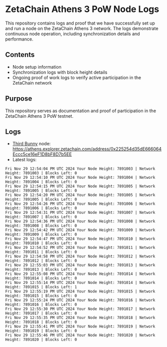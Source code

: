 # ZetaChain Athens 3 PoW Node Logs
This repository contains logs and proof that we have successfully set up and run a node on the ZetaChain Athens 3 network. The logs demonstrate continuous node operation, including synchronization details and performance.

## Contents
- Node setup information
- Synchronization logs with block height details
- Ongoing proof of work logs to verify active participation in the ZetaChain network

## Purpose
This repository serves as documentation and proof of participation in the ZetaChain Athens 3 PoW testnet.

## Logs

- [Third Bunny](https://thirdbunny.xyz/) node: https://athens.explorer.zetachain.com/address/0x225254d35dE666064Eccc5ce16eF1D8bF8D7b5EE
- Latest logs:
```
Fri Nov 29 12:54:04 PM UTC 2024 Your Node Height: 7891003 | Network Height: 7891003 | Blocks Left: 0
Fri Nov 29 12:54:10 PM UTC 2024 Your Node Height: 7891004 | Network Height: 7891004 | Blocks Left: 0
Fri Nov 29 12:54:15 PM UTC 2024 Your Node Height: 7891005 | Network Height: 7891005 | Blocks Left: 0
Fri Nov 29 12:54:20 PM UTC 2024 Your Node Height: 7891005 | Network Height: 7891005 | Blocks Left: 0
Fri Nov 29 12:54:26 PM UTC 2024 Your Node Height: 7891006 | Network Height: 7891006 | Blocks Left: 0
Fri Nov 29 12:54:31 PM UTC 2024 Your Node Height: 7891007 | Network Height: 7891007 | Blocks Left: 0
Fri Nov 29 12:54:36 PM UTC 2024 Your Node Height: 7891008 | Network Height: 7891008 | Blocks Left: 0
Fri Nov 29 12:54:42 PM UTC 2024 Your Node Height: 7891009 | Network Height: 7891009 | Blocks Left: 0
Fri Nov 29 12:54:47 PM UTC 2024 Your Node Height: 7891010 | Network Height: 7891010 | Blocks Left: 0
Fri Nov 29 12:54:52 PM UTC 2024 Your Node Height: 7891011 | Network Height: 7891011 | Blocks Left: 0
Fri Nov 29 12:54:58 PM UTC 2024 Your Node Height: 7891012 | Network Height: 7891012 | Blocks Left: 0
Fri Nov 29 12:55:03 PM UTC 2024 Your Node Height: 7891013 | Network Height: 7891013 | Blocks Left: 0
Fri Nov 29 12:55:08 PM UTC 2024 Your Node Height: 7891014 | Network Height: 7891014 | Blocks Left: 0
Fri Nov 29 12:55:14 PM UTC 2024 Your Node Height: 7891014 | Network Height: 7891015 | Blocks Left: 1
Fri Nov 29 12:55:19 PM UTC 2024 Your Node Height: 7891015 | Network Height: 7891015 | Blocks Left: 0
Fri Nov 29 12:55:24 PM UTC 2024 Your Node Height: 7891016 | Network Height: 7891016 | Blocks Left: 0
Fri Nov 29 12:55:30 PM UTC 2024 Your Node Height: 7891017 | Network Height: 7891017 | Blocks Left: 0
Fri Nov 29 12:55:35 PM UTC 2024 Your Node Height: 7891018 | Network Height: 7891018 | Blocks Left: 0
Fri Nov 29 12:55:41 PM UTC 2024 Your Node Height: 7891019 | Network Height: 7891019 | Blocks Left: 0
Fri Nov 29 12:55:46 PM UTC 2024 Your Node Height: 7891020 | Network Height: 7891020 | Blocks Left: 0
```
